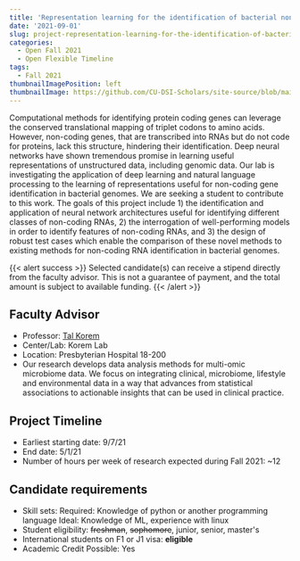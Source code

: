 ```yaml
---
title: 'Representation learning for the identification of bacterial non-coding RNAs'
date: '2021-09-01'
slug: project-representation-learning-for-the-identification-of-bacterial-non-coding-rnas
categories:
  - Open Fall 2021 
  - Open Flexible Timeline
tags:
  - Fall 2021
thumbnailImagePosition: left
thumbnailImage: https://github.com/CU-DSI-Scholars/site-source/blob/main/static/img/dna_transcription.png?raw=true
---
```

Computational methods for identifying protein coding genes can leverage the conserved translational mapping of triplet codons to amino acids. However, non-coding genes, that are transcribed into RNAs but do not code for proteins, lack this structure, hindering their identification. Deep neural networks have shown tremendous promise in learning useful representations of unstructured data, including genomic data. Our lab is investigating the application of deep learning and natural language processing to the learning of representations useful for non-coding gene identification in bacterial genomes. We are seeking a student to contribute to this work. The goals of this project include 1) the identification and application of neural network architectures useful for identifying different classes of non-coding RNAs, 2) the interrogation of well-performing models in order to identify features of non-coding RNAs, and 3) the design of robust test cases which enable the comparison of these novel methods to existing methods for non-coding RNA identification in bacterial genomes.

<!--more-->

{{< alert success >}}
Selected candidate(s) can receive a stipend directly from the faculty advisor. This is not a guarantee of payment, and the total amount is subject to available funding.
{{< /alert >}}

## Faculty Advisor
+ Professor: [Tal Korem](https://koremlab.science)
+ Center/Lab: Korem Lab
+ Location: Presbyterian Hospital 18-200
+ Our research develops data analysis methods for multi-omic microbiome data. We focus on integrating clinical, microbiome, lifestyle and environmental data in a way that advances from statistical associations to actionable insights that can be used in clinical practice.

## Project Timeline
+ Earliest starting date: 9/7/21
+ End date: 5/1/21
+ Number of hours per week of research expected during Fall 2021: ~12

## Candidate requirements
+ Skill sets: 
  Required: Knowledge of python or another programming language
  Ideal: Knowledge of ML, experience with linux
+ Student eligibility: ~~freshman~~, ~~sophomore~~, junior, senior, master's
+ International students on F1 or J1 visa: **eligible**
+ Academic Credit Possible: Yes

